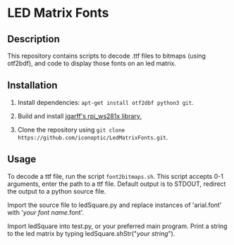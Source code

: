 # LED Matrix Fonts

## Description

This repository contains scripts to decode .ttf files to bitmaps (using otf2bdf), and code to display those fonts on an led matrix.

## Installation

1.  Install dependencies: `apt-get install otf2dbf python3 git`.

2.  Build and install [jgarff's rpi_ws281x library.](https://github.com/jgarff/rpi_ws281x)

3.  Clone the repository using `git clone https://github.com/iconoptic/LedMatrixFonts.git`.

## Usage

To decode a ttf file, run the script `font2bitmaps.sh`. This script accepts 0-1 arguments, enter the path to a ttf file. Default output is to STDOUT, redirect the output to a python source file.

Import the source file to ledSquare.py and replace instances of 'arial.font' with '_your font name_.font'.

Import ledSquare into test.py, or your preferred main program. Print a string to the led matrix by typing ledSquare.shStr("_your string_").


